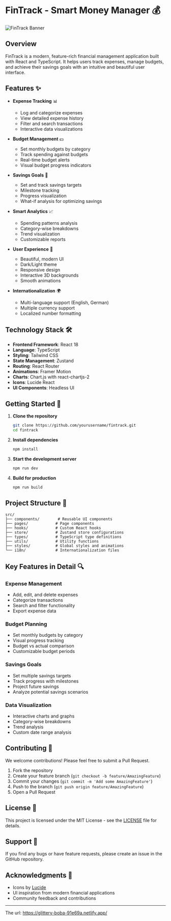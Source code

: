 # FinTrack - Smart Money Manager 💰

![FinTrack Banner](https://images.unsplash.com/photo-1579621970795-87facc2f976d?auto=format&fit=crop&w=1200&q=80)

## Overview

FinTrack is a modern, feature-rich financial management application built with React and TypeScript. It helps users track expenses, manage budgets, and achieve their savings goals with an intuitive and beautiful user interface.

## Features ✨

- **Expense Tracking** 📊
  - Log and categorize expenses
  - View detailed expense history
  - Filter and search transactions
  - Interactive data visualizations

- **Budget Management** 💵
  - Set monthly budgets by category
  - Track spending against budgets
  - Real-time budget alerts
  - Visual budget progress indicators

- **Savings Goals** 🎯
  - Set and track savings targets
  - Milestone tracking
  - Progress visualization
  - What-if analysis for optimizing savings

- **Smart Analytics** 📈
  - Spending patterns analysis
  - Category-wise breakdowns
  - Trend visualization
  - Customizable reports

- **User Experience** 🎨
  - Beautiful, modern UI
  - Dark/Light theme
  - Responsive design
  - Interactive 3D backgrounds
  - Smooth animations

- **Internationalization** 🌍
  - Multi-language support (English, German)
  - Multiple currency support
  - Localized number formatting

## Technology Stack 🛠️

- **Frontend Framework**: React 18
- **Language**: TypeScript
- **Styling**: Tailwind CSS
- **State Management**: Zustand
- **Routing**: React Router
- **Animations**: Framer Motion
- **Charts**: Chart.js with react-chartjs-2
- **Icons**: Lucide React
- **UI Components**: Headless UI

## Getting Started 🚀

1. **Clone the repository**
   ```bash
   git clone https://github.com/yourusername/fintrack.git
   cd fintrack
   ```

2. **Install dependencies**
   ```bash
   npm install
   ```

3. **Start the development server**
   ```bash
   npm run dev
   ```

4. **Build for production**
   ```bash
   npm run build
   ```

## Project Structure 📁

```
src/
├── components/        # Reusable UI components
├── pages/            # Page components
├── hooks/            # Custom React hooks
├── store/            # Zustand store configurations
├── types/            # TypeScript type definitions
├── utils/            # Utility functions
├── styles/           # Global styles and animations
└── i18n/             # Internationalization files
```

## Key Features in Detail 🔍

### Expense Management
- Add, edit, and delete expenses
- Categorize transactions
- Search and filter functionality
- Export expense data

### Budget Planning
- Set monthly budgets by category
- Visual progress tracking
- Budget vs actual comparison
- Customizable budget periods

### Savings Goals
- Set multiple savings targets
- Track progress with milestones
- Project future savings
- Analyze potential savings scenarios

### Data Visualization
- Interactive charts and graphs
- Category-wise breakdowns
- Trend analysis
- Custom date range analysis

## Contributing 🤝

We welcome contributions! Please feel free to submit a Pull Request.

1. Fork the repository
2. Create your feature branch (`git checkout -b feature/AmazingFeature`)
3. Commit your changes (`git commit -m 'Add some AmazingFeature'`)
4. Push to the branch (`git push origin feature/AmazingFeature`)
5. Open a Pull Request

## License 📝

This project is licensed under the MIT License - see the [LICENSE](LICENSE) file for details.

## Support 💪

If you find any bugs or have feature requests, please create an issue in the GitHub repository.

## Acknowledgments 🙏

- Icons by [Lucide](https://lucide.dev)
- UI inspiration from modern financial applications
- Community feedback and contributions

---


The url: https://glittery-boba-91e69a.netlify.app/ 
